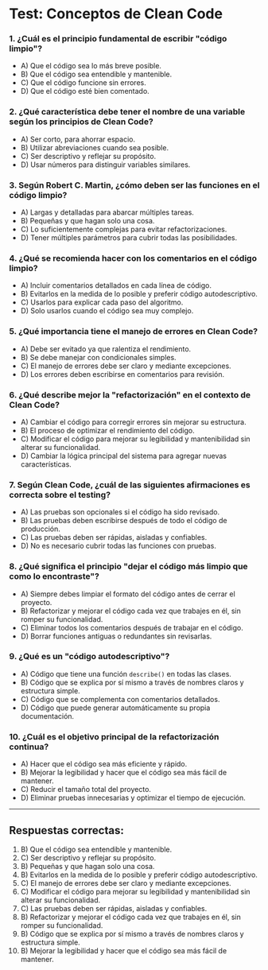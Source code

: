 # Test: Conceptos de Clean Code

### 1. ¿Cuál es el principio fundamental de escribir "código limpio"?
- A) Que el código sea lo más breve posible.
- B) Que el código sea entendible y mantenible.
- C) Que el código funcione sin errores.
- D) Que el código esté bien comentado.

### 2. ¿Qué característica debe tener el nombre de una variable según los principios de Clean Code?
- A) Ser corto, para ahorrar espacio.
- B) Utilizar abreviaciones cuando sea posible.
- C) Ser descriptivo y reflejar su propósito.
- D) Usar números para distinguir variables similares.

### 3. Según Robert C. Martin, ¿cómo deben ser las funciones en el código limpio?
- A) Largas y detalladas para abarcar múltiples tareas.
- B) Pequeñas y que hagan solo una cosa.
- C) Lo suficientemente complejas para evitar refactorizaciones.
- D) Tener múltiples parámetros para cubrir todas las posibilidades.

### 4. ¿Qué se recomienda hacer con los comentarios en el código limpio?
- A) Incluir comentarios detallados en cada línea de código.
- B) Evitarlos en la medida de lo posible y preferir código autodescriptivo.
- C) Usarlos para explicar cada paso del algoritmo.
- D) Solo usarlos cuando el código sea muy complejo.

### 5. ¿Qué importancia tiene el manejo de errores en Clean Code?
- A) Debe ser evitado ya que ralentiza el rendimiento.
- B) Se debe manejar con condicionales simples.
- C) El manejo de errores debe ser claro y mediante excepciones.
- D) Los errores deben escribirse en comentarios para revisión.

### 6. ¿Qué describe mejor la "refactorización" en el contexto de Clean Code?
- A) Cambiar el código para corregir errores sin mejorar su estructura.
- B) El proceso de optimizar el rendimiento del código.
- C) Modificar el código para mejorar su legibilidad y mantenibilidad sin alterar su funcionalidad.
- D) Cambiar la lógica principal del sistema para agregar nuevas características.

### 7. Según Clean Code, ¿cuál de las siguientes afirmaciones es correcta sobre el testing?
- A) Las pruebas son opcionales si el código ha sido revisado.
- B) Las pruebas deben escribirse después de todo el código de producción.
- C) Las pruebas deben ser rápidas, aisladas y confiables.
- D) No es necesario cubrir todas las funciones con pruebas.

### 8. ¿Qué significa el principio "dejar el código más limpio que como lo encontraste"?
- A) Siempre debes limpiar el formato del código antes de cerrar el proyecto.
- B) Refactorizar y mejorar el código cada vez que trabajes en él, sin romper su funcionalidad.
- C) Eliminar todos los comentarios después de trabajar en el código.
- D) Borrar funciones antiguas o redundantes sin revisarlas.

### 9. ¿Qué es un "código autodescriptivo"?
- A) Código que tiene una función `describe()` en todas las clases.
- B) Código que se explica por sí mismo a través de nombres claros y estructura simple.
- C) Código que se complementa con comentarios detallados.
- D) Código que puede generar automáticamente su propia documentación.

### 10. ¿Cuál es el objetivo principal de la refactorización continua?
- A) Hacer que el código sea más eficiente y rápido.
- B) Mejorar la legibilidad y hacer que el código sea más fácil de mantener.
- C) Reducir el tamaño total del proyecto.
- D) Eliminar pruebas innecesarias y optimizar el tiempo de ejecución.

---

## Respuestas correctas:
1. B) Que el código sea entendible y mantenible.
2. C) Ser descriptivo y reflejar su propósito.
3. B) Pequeñas y que hagan solo una cosa.
4. B) Evitarlos en la medida de lo posible y preferir código autodescriptivo.
5. C) El manejo de errores debe ser claro y mediante excepciones.
6. C) Modificar el código para mejorar su legibilidad y mantenibilidad sin alterar su funcionalidad.
7. C) Las pruebas deben ser rápidas, aisladas y confiables.
8. B) Refactorizar y mejorar el código cada vez que trabajes en él, sin romper su funcionalidad.
9. B) Código que se explica por sí mismo a través de nombres claros y estructura simple.
10. B) Mejorar la legibilidad y hacer que el código sea más fácil de mantener.
